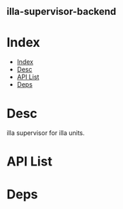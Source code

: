 illa-supervisor-backend
------------------------


# Index

- [Index](#index)
- [Desc](#desc)
- [API List](#api-list)
- [Deps](#deps)

# Desc

illa supervisor for illa units.




#  API List

# Deps
